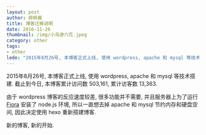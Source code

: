 ```yaml
---
layout: post
author: 碎碎酱
title: 博客迁移说明
date: 2016-11-26
thumbnail: /img/小鸟游六花.jpeg
category: other
tags: 
- other
lede: "2015年8月26号, 本博客正式上线, 使用 wordpress, apache 和 mysql 等技术搭建. 截止到今日, 本博客累计访问数 503,161, 累计访客数 13,363."
---
```


2015年8月26号, 本博客正式上线, 使用 wordpress, apache 和 mysql 等技术搭建. 截止到今日, 本博客累计访问数 503,161, 累计访客数 13,363.

由于 wordpress 博客的反应速度较差, 很多功能并不需要, 并且服务器上为了运行 [Fiora](http://fiora.suisuijiang.com/) 安装了 node.js 环境, 所以一直想去掉 apache 和 mysql 节约内存和硬盘空间, 因此决定使用 hexo 重新搭建博客.

新的博客, 新的开始.